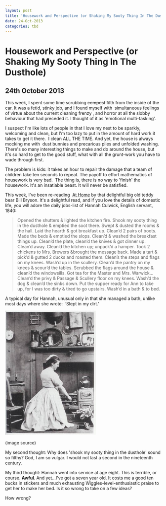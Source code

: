 ```yaml
---
layout: post
title: 'Housework and Perspective (or Shaking My Sooty Thing In The Dusthole)'
date: 24-Oct-2013
categories: tbd
---
```


# Housework and Perspective (or Shaking My Sooty Thing In The Dusthole)

## 24th October 2013

This week,   I spent some time scrubbing <del>compost</del> filth from the inside of the car. It was a fetid,   stinky job,   and I found myself with  simultaneous feelings of virtue about the current cleaning frenzy , and horror at all the slobby behaviour that had preceded it. I thought of it as 'emotional multi-tasking'.

I suspect I'm like lots of people in that I love my nest to be sparkly, welcoming and clean, but I'm too lazy to put in the amount of hard work it takes to get it there.  I clean ALL THE TIME. And yet, the house is always mocking me with  dust bunnies and precarious piles and unfolded washing. There's so many interesting things to make and do around the house, but it's so hard to get to the good stuff, what with all the grunt-work you have to wade through first.

<p  <img class="photo-horiz" src="/images/2013/10/4WScDl-300x300.jpg" /></p>

The problem is kids: it takes an hour to repair the damage that a team of children take ten seconds to repeat. The payoff to effort mathematics of housework is very bad.  The thing is, there is no way to 'finish' the housework. It's an insatiable beast. It will never be satisfied.

This week, I've been re-reading  <a href="http://www.goodreads.com/book/show/7507825-at-home">At Home</a> by that delightful big old teddy bear Bill Bryson. It's a delightful read, and if you love the details of domestic life, you will adore the daily jobs-list of Hannah Culwick, English servant, 1840:

<blockquote>Opened the shutters &amp; lighted the kitchen fire. Shook my sooty thing in the dusthole &amp; emptied the soot there. Swept &amp; dusted the rooms &amp; the hall. Laid the hearth &amp; got breakfast up. Clean’d 2 pairs of boots. Made the beds &amp; emptied the slops. Clean’d &amp; washed the breakfast things up. Clean’d the plate, clean’d the knives &amp; got dinner up. Clean’d away. Clean’d the kitchen up; unpack’d a hamper. Took 2 chickens to Mrs. Brewers &amp;brought the message back. Made a tart &amp; pick’d &amp; gutted 2 ducks and roasted them. Clean’s the steps and flags on my knees. Wash’d up in the scullery. Clean’d the pantry on my knees &amp; scour’d the tables. Scrubbed the flags around the house &amp; clean’d the windowsills. Got tea for the Master and Mrs. Warwick…Clean’d the privy &amp; Passage &amp; Scullery floor on my knees. Wash’d the dog &amp; clean’d the sinks down. Put the supper ready for Ann to take up, for I was too dirty &amp; tired to go upstairs. Wash’d in a bath &amp; to bed.</blockquote>

A typical day for Hannah, unusual only in that she managed a bath, unlike most days where she wrote:  ‘Slept in my dirt.’

<img class="photo-horiz" src="/images/2013/10/Hannah-cleaning-the-grate.jpg" />

<p <a href="http://writingwomenshistory.blogspot.com.au/2010/06/hannah-cullwicks-stolen-love.html">(image source)</a></p>

<p My first thought: God, what a soft, middle class fanny I am. I would not last a second in the nineteenth century.</p>

My second thought: Why does 'shook my sooty thing in the dusthole' sound so filthy? God, I am so vulgar. I would not last a second in the nineteenth century.

My third thought: Hannah went into service at age eight. This is terrible, or course. **Awful**. And yet...I've got a seven year old. It costs me a good ten bucks in stickers and much exhausting Wiggles-level-enthusiastic praise to get her to make her bed. Is it so wrong to take on a few ideas?

How wrong?

